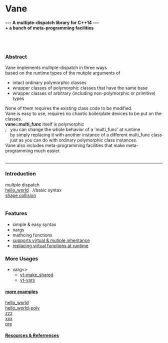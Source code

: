 # Vane

**---  A multiple-dispatch library for C++14 ---  
     + a bunch of meta-programming facilities**  
&nbsp;  
&nbsp;  
&nbsp;  
### Abstract
Vane implements multiple-dispatch in three ways  
based on the runtime types of the mutiple arguments of
- intact ordinary polymorphic classes
- wrapper classes of polymorphic classes that have the same base
- wrapper classes of arbitrary (including non-polymorphic or primitive) types  

None of them requires the existing class code to be modified.  
Vane is easy to use, requires no chaotic boilerplate devices to be put on the classes.  
**vane::multi\_func** itself is polymorphic  
; &nbsp;  you can change the whole behavior of a 'multi\_func' at runtime  
&nbsp; &nbsp; by simply replacing it with another instance of a different multi\_func class  
&nbsp; &nbsp; just as you can do with ordinary polymorphic class instances.  
Vane also includes meta-programming facilities that make meta-programming much easier.
&nbsp;  
&nbsp;  

****

### Introduction
multple dispatch  
[hello_world](hello_world.md)  &nbsp; //basic syntax  
[shape collision](collide.md)  
&nbsp;  

### Features
- simple & easy syntax  
- nargs  
- mathcing functions  
- [supports virtual & mutiple inheritance](diamond.md)  
- [replacing virtual functions at runtime](replacing-virtual-functions.md)  

### More Usages
- varg<>  
  - [vt-make_shared](vt-make_shared.md)  
  - [vt-vars](vt-vars.md)  


#### [more examples](examples.md)
[hello_world](hello_world.md)  
[hello_world-poly](hello_world-poly.md)  
[zzz](zzz.md)  
[xxx](xxx.md)  
[pre](pre.md)  


#### [Resources & Referrences](resources.md)



